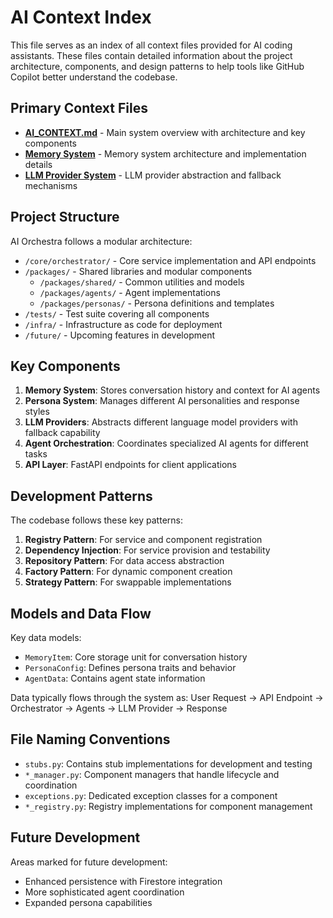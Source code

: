 # AI Context Index

This file serves as an index of all context files provided for AI coding assistants. These files contain detailed information about the project architecture, components, and design patterns to help tools like GitHub Copilot better understand the codebase.

## Primary Context Files

- [**AI_CONTEXT.md**](/workspaces/orchestra-main/AI_CONTEXT.md) - Main system overview with architecture and key components
- [**Memory System**](/workspaces/orchestra-main/packages/shared/src/memory/MEMORY_CONTEXT.md) - Memory system architecture and implementation details
- [**LLM Provider System**](/workspaces/orchestra-main/core/orchestrator/src/services/llm/LLM_PROVIDER_CONTEXT.md) - LLM provider abstraction and fallback mechanisms

## Project Structure

AI Orchestra follows a modular architecture:

- `/core/orchestrator/` - Core service implementation and API endpoints
- `/packages/` - Shared libraries and modular components
  - `/packages/shared/` - Common utilities and models
  - `/packages/agents/` - Agent implementations
  - `/packages/personas/` - Persona definitions and templates
- `/tests/` - Test suite covering all components
- `/infra/` - Infrastructure as code for deployment
- `/future/` - Upcoming features in development

## Key Components

1. **Memory System**: Stores conversation history and context for AI agents
2. **Persona System**: Manages different AI personalities and response styles
3. **LLM Providers**: Abstracts different language model providers with fallback capability
4. **Agent Orchestration**: Coordinates specialized AI agents for different tasks
5. **API Layer**: FastAPI endpoints for client applications

## Development Patterns

The codebase follows these key patterns:

1. **Registry Pattern**: For service and component registration
2. **Dependency Injection**: For service provision and testability
3. **Repository Pattern**: For data access abstraction
4. **Factory Pattern**: For dynamic component creation
5. **Strategy Pattern**: For swappable implementations

## Models and Data Flow

Key data models:
- `MemoryItem`: Core storage unit for conversation history
- `PersonaConfig`: Defines persona traits and behavior
- `AgentData`: Contains agent state information

Data typically flows through the system as:
User Request → API Endpoint → Orchestrator → Agents → LLM Provider → Response

## File Naming Conventions

- `stubs.py`: Contains stub implementations for development and testing
- `*_manager.py`: Component managers that handle lifecycle and coordination
- `exceptions.py`: Dedicated exception classes for a component
- `*_registry.py`: Registry implementations for component management

## Future Development

Areas marked for future development:
- Enhanced persistence with Firestore integration
- More sophisticated agent coordination
- Expanded persona capabilities